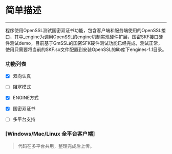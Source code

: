 # 简单描述

------

程序使用OpenSSL测试国密双证书功能，包含客户端和服务端使用的OpenSSL接口，其中_engine为调用OpenSSL的engine机制实现硬件扩展，国密SKF接口硬件测试demo，目前基于GmSSL的国密SFK硬件测试功能已经完成，测试正常，使用只需要将当前的SKF.so文件配置到安装OpenSSL的lib库下engines-1.1目录。

###  功能列表
- [x] 双向认真
- [ ] 阻塞模式
- [x] ENGINE方式
- [x] 国密双证书
- [ ] 多平台支持


### [Windows/Mac/Linux 全平台客户端]

> 代码在多平台共用，整理完成后上传。
